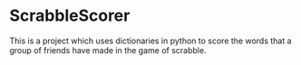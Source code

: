 # ScrabbleScorer
This is a project which uses dictionaries in python to score the words that a group of friends have made in the game of scrabble.
